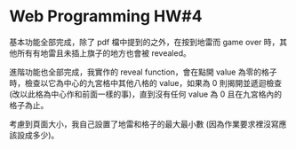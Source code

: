 # Web Programming HW#4

基本功能全部完成，除了 pdf 檔中提到的之外，在按到地雷而 game over 時，其他所有有地雷且未插上旗子的地方也會被 revealed。

進階功能也全部完成，我實作的 reveal function，會在點開 value 為零的格子時，檢查以它為中心的九宮格中其他八格的 value，如果為 0 則揭開並遞迴檢查 (改以此格為中心作和前面一樣的事)，直到沒有任何 value 為 0 且在九宮格內的格子為止。

考慮到頁面大小，我自己設置了地雷和格子的最大最小數 (因為作業要求裡沒寫應該設成多少)。
